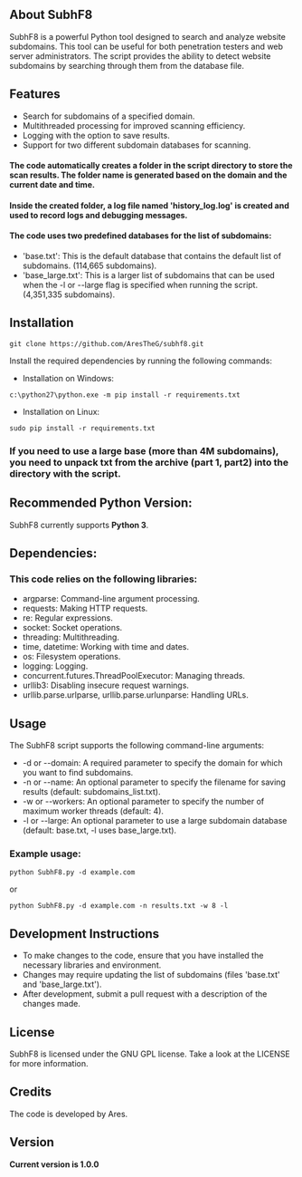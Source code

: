 ## About SubhF8

SubhF8 is a powerful Python tool designed to search and analyze website subdomains. 
This tool can be useful for both penetration testers and web server administrators.
The script provides the ability to detect website subdomains by searching through them from the database file.

##  Features
* Search for subdomains of a specified domain.
* Multithreaded processing for improved scanning efficiency.
* Logging with the option to save results.
* Support for two different subdomain databases for scanning.

#### The code automatically creates a folder in the script directory to store the scan results. The folder name is generated based on the domain and the current date and time.

#### Inside the created folder, a log file named 'history_log.log' is created and used to record logs and debugging messages.

#### The code uses two predefined databases for the list of subdomains:
*  'base.txt': This is the default database that contains the default list of subdomains. (114,665 subdomains).
*  'base_large.txt': This is a larger list of subdomains that can be used when the -l or --large flag is specified when running the script. (4,351,335 subdomains).

## Installation

```
git clone https://github.com/AresTheG/subhf8.git
```
Install the required dependencies by running the following commands:

* Installation on Windows:

```
c:\python27\python.exe -m pip install -r requirements.txt
```
* Installation on Linux:
```
sudo pip install -r requirements.txt
```
### If you need to use a large base (more than 4M subdomains), you need to unpack txt from the archive (part 1, part2) into the directory with the script.


## Recommended Python Version:

SubhF8 currently supports  **Python 3**.

## Dependencies:

### This code relies on the following libraries:
* argparse: Command-line argument processing.
* requests: Making HTTP requests.
* re: Regular expressions.
* socket: Socket operations.
* threading: Multithreading.
* time, datetime: Working with time and dates.
* os: Filesystem operations.
* logging: Logging.
* concurrent.futures.ThreadPoolExecutor: Managing threads.
* urllib3: Disabling insecure request warnings.
* urllib.parse.urlparse, urllib.parse.urlunparse: Handling URLs.

## Usage

The SubhF8 script supports the following command-line arguments:

* -d or --domain: A required parameter to specify the domain for which you want to find subdomains.
* -n or --name: An optional parameter to specify the filename for saving results (default: subdomains_list.txt).
* -w or --workers: An optional parameter to specify the number of maximum worker threads (default: 4).
* -l or --large: An optional parameter to use a large subdomain database (default: base.txt, -l uses base_large.txt).

### Example usage:

```
python SubhF8.py -d example.com
```
or
```
python SubhF8.py -d example.com -n results.txt -w 8 -l
```

## Development Instructions
* To make changes to the code, ensure that you have installed the necessary libraries and environment.
* Changes may require updating the list of subdomains (files 'base.txt' and 'base_large.txt').
* After development, submit a pull request with a description of the changes made.

## License

SubhF8 is licensed under the GNU GPL license. Take a look at the LICENSE for more information.

## Credits

The code is developed by Ares.

## Version

**Current version is 1.0.0**
